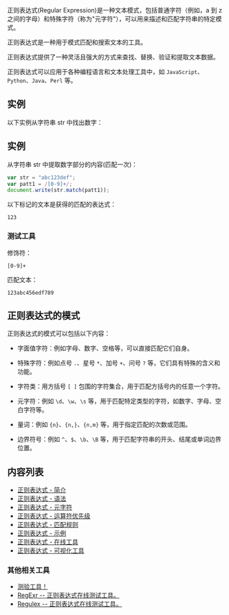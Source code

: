 正则表达式(Regular Expression)是一种文本模式，包括普通字符（例如，a 到 z 之间的字母）和特殊字符（称为"元字符"），可以用来描述和匹配字符串的特定模式。

正则表达式是一种用于模式匹配和搜索文本的工具。

正则表达式提供了一种灵活且强大的方式来查找、替换、验证和提取文本数据。

正则表达式可以应用于各种编程语言和文本处理工具中，如 `JavaScript`、`Python`、`Java`、`Perl` 等。

## 实例

以下实例从字符串 str 中找出数字：

## 实例

从字符串 str 中提取数字部分的内容(匹配一次)：

``` js
var str = "abc123def"; 
var patt1 = /[0-9]+/; 
document.write(str.match(patt1));
```

以下标记的文本是获得的匹配的表达式：

`123`


### 测试工具

修饰符：

```
[0-9]+  
```

匹配文本：

```
123abc456edf789
```

## 正则表达式的模式

正则表达式的模式可以包括以下内容：

- 字面值字符：例如字母、数字、空格等，可以直接匹配它们自身。
    
- 特殊字符：例如点号 `.`、星号 `*`、加号 `+`、问号 `?` 等，它们具有特殊的含义和功能。
    
- 字符类：用方括号 `[ ]` 包围的字符集合，用于匹配方括号内的任意一个字符。
    
- 元字符：例如 `\d`、`\w`、`\s` 等，用于匹配特定类型的字符，如数字、字母、空白字符等。
    
- 量词：例如 `{n}`、`{n,}`、`{n,m}` 等，用于指定匹配的次数或范围。
    
- 边界符号：例如 `^`、`$`、`\b`、`\B` 等，用于匹配字符串的开头、结尾或单词边界位置。
    

## 内容列表

- [正则表达式 - 简介](https://www.runoob.com/regex/regexp-intro.html)
- [正则表达式 - 语法](https://www.runoob.com/regex/regexp-syntax.html)
- [正则表达式 - 元字符](https://www.runoob.com/regex/regexp-metachar.html)
- [正则表达式 - 运算符优先级](https://www.runoob.com/regex/regexp-operator.html)
- [正则表达式 - 匹配规则](https://www.runoob.com/regex/regexp-rule.html)
- [正则表达式 - 示例](https://www.runoob.com/regex/regexp-example.html)
- [正则表达式 - 在线工具](http://c.runoob.com/front-end/854 "正则表达式在线测试")
- [正则表达式 - 可视化工具](https://c.runoob.com/front-end/7625/ "正则表达式 - 可视化工具")

### 其他相关工具

- [测验工具！](https://www.runoob.com/try/try-regex.php)
- [RegExr -- 正则表达式在线测试工具。](https://regexr.com/)
- [Regulex -- 正则表达式在线测试工具。](https://regex101.com/)